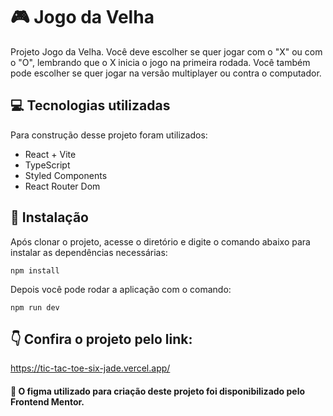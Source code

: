 # 🎮️ Jogo da Velha

Projeto Jogo da Velha. Você deve escolher se quer jogar com o "X" ou com o "O", lembrando que o X inicia o jogo na primeira rodada. Você também pode escolher se quer jogar na versão multiplayer ou contra o computador.

## 💻 Tecnologias utilizadas

Para construção desse projeto foram utilizados:

- React + Vite
- TypeScript
- Styled Components
- React Router Dom

## 🚀 Instalação

Após clonar o projeto, acesse o diretório e digite o comando abaixo para instalar as dependências necessárias:

```
npm install
```

Depois você pode rodar a aplicação com o comando:

```
npm run dev
```

## 👇 Confira o projeto pelo link:

https://tic-tac-toe-six-jade.vercel.app/

#### 📌 O figma utilizado para criação deste projeto foi disponibilizado pelo Frontend Mentor.
